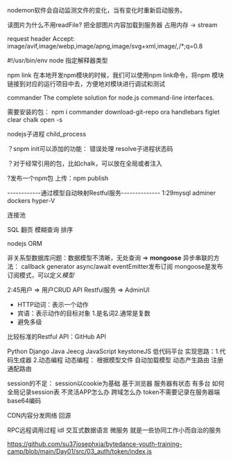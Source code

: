 nodemon软件会自动监测文件的变化，当有变化时重新启动服务。

读图片为什么不用readFile?
把全部图片内容加载到服务器 占用内存 -> stream

request header
Accept: image/avif,image/webp,image/apng,image/svg+xml,image/*,*/*;q=0.8

#!/usr/bin/env node
指定解释器类型

npm link 
在本地开发npm模块的时候，我们可以使用npm link命令，将npm 模块链接到对应的运行项目中去，方便地对模块进行调试和测试

commander
The complete solution for node.js command-line interfaces.

需要安装的包：
npm i commander download-git-repo ora handlebars figlet clear chalk open -s

nodejs子进程 child_process

？snpm init可以添加的功能：
错误处理
resolve子进程状态码


？对于经常引用的包，比如chalk，可以放在全局或者注入

?发布一个npm包
上传：npm publish

------------通过模型自动映射Restful服务--------------
1:29mysql adminer dockers hyper-V

连接池

SQL 翻页 模糊查询 排序

nodejs ORM

非关系型数据库问题：数据模型不清晰，无处查询 => **mongoose**
异步串联的方法：
callback generator async/await eventEmitter发布订阅
mongoose是发布订阅模式，可以定义*模型*

2:45用户 => 用户CRUD API Restful服务 => AdminUI

- HTTP动词：表示一个动作
- 宾语：表示动作的目标对象 1.是名词2.通常是复数
- 避免多级

比较标准的Restful API：GitHub API

Python Django
Java Jeecg
JavaScript keystoneJS 低代码平台
实现思路：1.代码生成器 2.动态编程
动态编程：
根据模型文件 自动加载模型
动态产生路由 注册通配路由

session的不足：
session以cookie为基础 基于浏览器
服务器有状态 有多台 如何全局记录session表
不灵活APP怎么办 跨域怎么办
token不需要记录在服务器端 base64编码

CDN内容分发网络 回源

RPC远程调用过程
idl 交互式数据语言
微服务 就是一些协同工作小而自治的服务

https://github.com/su37josephxia/bytedance-youth-training-camp/blob/main/Day01/src/03_auth/token/index.js